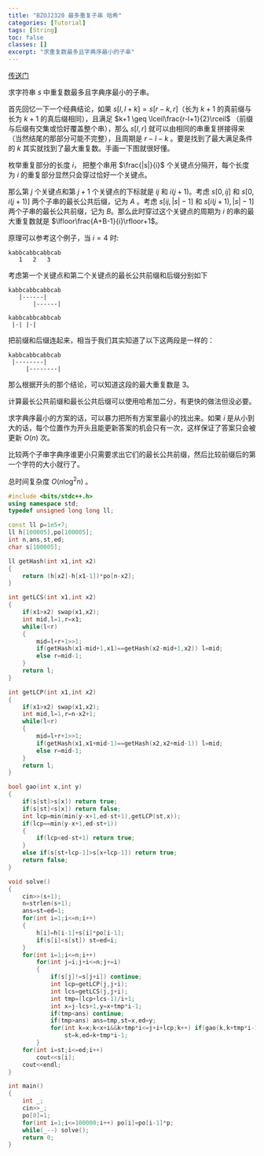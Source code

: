 ```yaml
---
title: "BZOJ2320 最多重复子串 哈希"
categories: [Tutorial]
tags: [String]
toc: false
classes: []
excerpt: "求重复数最多且字典序最小的子串"
---
```


[传送门](https://darkbzoj.tk/problem/2320)

求字符串 $s$ 中重复数最多且字典序最小的子串。

首先回忆一下一个经典结论，如果 $s[l,l+k]=s[r-k,r]$（长为 $k+1$ 的真前缀与长为 $k+1$ 的真后缀相同），且满足 $k+1 \geq \lceil\frac{r-l+1}{2}\rceil$ （前缀与后缀有交集或恰好覆盖整个串），那么 $s[l,r]$ 就可以由相同的串重复拼接得来（当然结尾的那部分可能不完整），且周期是 $r-l-k$ 。要是找到了最大满足条件的 $k$ 其实就找到了最大重复数。手画一下图就很好懂。

枚举重复部分的长度 $i$， 把整个串用 $\frac{|s|}{i}$ 个关键点分隔开，每个长度为 $i$ 的重复部分显然只会穿过恰好一个关键点。

那么第 $j$ 个关键点和第 $j+1$ 个关键点的下标就是 $ij$ 和 $i(j+1)$。考虑 $s[0,ij]$ 和 $s[0,i(j+1)]$ 两个子串的最长公共后缀，记为 $A$ 。考虑 $s[ij,|s|-1]$ 和 $s[i(j+1),|s|-1]$ 两个子串的最长公共前缀，记为 $B$。那么此时穿过这个关键点的周期为 $i$ 的串的最大重复数就是 $\lfloor\frac{A+B-1}{i}\rfloor+1$。

原理可以参考这个例子，当 $i=4$ 时:

```
kabbcabbcabbcab
   1   2   3
```

 考虑第一个关键点和第二个关键点的最长公共前缀和后缀分别如下

```
kabbcabbcabbcab
   |------|
       |------|
       
kabbcabbcabbcab
 |-| |-|
```

把前缀和后缀连起来，相当于我们其实知道了以下这两段是一样的：

```
kabbcabbcabbcab
 |--------|
     |--------|
```

那么根据开头的那个结论，可以知道这段的最大重复数是 $3$。

计算最长公共前缀和最长公共后缀可以使用哈希加二分，有更快的做法但没必要。

求字典序最小的方案的话，可以暴力把所有方案里最小的找出来。如果 $i$ 是从小到大的话，每个位置作为开头且能更新答案的机会只有一次，这样保证了答案只会被更新 $O(n)$ 次。

比较两个子串字典序谁更小只需要求出它们的最长公共前缀，然后比较前缀后的第一个字符的大小就行了。

总时间复杂度 $O(n\log^2n)$ 。



```cpp
#include <bits/stdc++.h>
using namespace std;
typedef unsigned long long ll;

const ll p=1e5+7;
ll h[100005],po[100005];
int n,ans,st,ed;
char s[100005];

ll getHash(int x1,int x2)
{
    return (h[x2]-h[x1-1])*po[n-x2];
}

int getLCS(int x1,int x2)
{
    if(x1>x2) swap(x1,x2);
    int mid,l=1,r=x1;
    while(l<r)
    {
        mid=l+r+1>>1;
        if(getHash(x1-mid+1,x1)==getHash(x2-mid+1,x2)) l=mid;
        else r=mid-1;
    }
    return l;
}

int getLCP(int x1,int x2)
{
    if(x1>x2) swap(x1,x2);
    int mid,l=1,r=n-x2+1;
    while(l<r)
    {
        mid=l+r+1>>1;
        if(getHash(x1,x1+mid-1)==getHash(x2,x2+mid-1)) l=mid;
        else r=mid-1;
    }
    return l;
}

bool gao(int x,int y)
{
    if(s[st]>s[x]) return true;
    if(s[st]<s[x]) return false;
    int lcp=min(min(y-x+1,ed-st+1),getLCP(st,x));
    if(lcp==min(y-x+1,ed-st+1))
    {
        if(lcp<ed-st+1) return true;
    }
    else if(s[st+lcp-1]>s[x+lcp-1]) return true;
    return false;
}

void solve()
{
    cin>>(s+1);
    n=strlen(s+1);
    ans=st=ed=1;
    for(int i=1;i<=n;i++)
    {
        h[i]=h[i-1]+s[i]*po[i-1];
        if(s[i]<s[st]) st=ed=i;
    }
    for(int i=1;i<=n;i++)
        for(int j=i;j+i<=n;j+=i)
        {
            if(s[j]!=s[j+i]) continue;
            int lcp=getLCP(j,j+i);
            int lcs=getLCS(j,j+i);
            int tmp=(lcp+lcs-1)/i+1;
            int x=j-lcs+1,y=x+tmp*i-1;
            if(tmp<ans) continue;
            if(tmp>ans) ans=tmp,st=x,ed=y;
            for(int k=x;k<x+i&&k+tmp*i<=j+i+lcp;k++) if(gao(k,k+tmp*i-1))
                st=k,ed=k+tmp*i-1;
        }
    for(int i=st;i<=ed;i++)
        cout<<s[i];
    cout<<endl;
}

int main()
{
    int _;
    cin>>_;
    po[0]=1;
    for(int i=1;i<=100000;i++) po[i]=po[i-1]*p;
    while(_--) solve();
    return 0;
}
```



